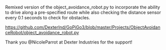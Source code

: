 Remixed version of the object_avoidance_robot.py to incorporate the ability to drive along a pre-specified route while also checking the distance sensor every 0.1 seconds to check for obstacles.

https://github.com/DexterInd/GoPiGo3/blob/master/Projects/ObjectAvoidanceRobot/object_avoidance_robot.py

Thank you @NicoleParrot at Dexter Industries for the support!
